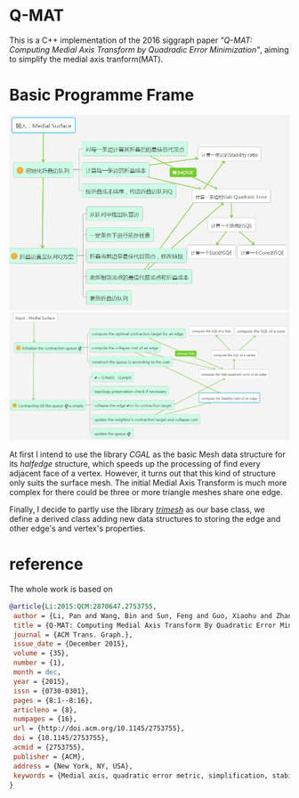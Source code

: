 # Q-MAT
This is a C++ implementation of the 2016 siggraph paper *"Q-MAT: Computing Medial Axis Transform by Quadradic Error Minimization"*, aiming to simplify the medial axis tranform(MAT).

# Basic Programme Frame

![ProgramFrame](https://github.com/chuyiyao/Q-MAT/blob/master/Images/program_frame.png)
![ProgramFrame_eng](https://github.com/chuyiyao/Q-MAT/blob/master/Images/frame_eng.png)

At first I intend to use the library *CGAL* as the basic Mesh data structure for its *halfedge* structure, which speeds up the processing of find every adjacent face of a vertex. However, it turns out that this kind of structure only suits the surface mesh. The initial Medial Axis Transform is much more complex for there could be three or more triangle meshes share one edge.

Finally, I decide to partly use the library [*trimesh*](http://gfx.cs.princeton.edu/proj/trimesh2/) as our base class, we define a derived class adding new data structures to storing the edge and other edge's and vertex's properties.

# reference

The whole work is based on
```bib
@article{Li:2015:QCM:2870647.2753755,
 author = {Li, Pan and Wang, Bin and Sun, Feng and Guo, Xiaohu and Zhang, Caiming and Wang, Wenping},
 title = {Q-MAT: Computing Medial Axis Transform By Quadratic Error Minimization},
 journal = {ACM Trans. Graph.},
 issue_date = {December 2015},
 volume = {35},
 number = {1},
 month = dec,
 year = {2015},
 issn = {0730-0301},
 pages = {8:1--8:16},
 articleno = {8},
 numpages = {16},
 url = {http://doi.acm.org/10.1145/2753755},
 doi = {10.1145/2753755},
 acmid = {2753755},
 publisher = {ACM},
 address = {New York, NY, USA},
 keywords = {Medial axis, quadratic error metric, simplification, stability ratio, volume approximation},
} 
```
